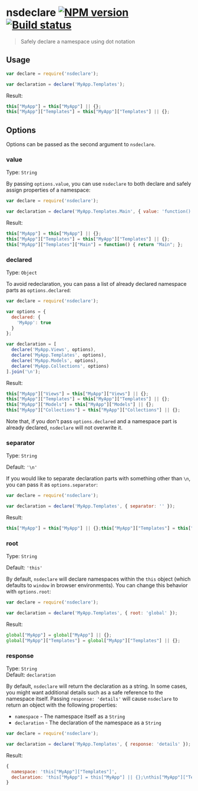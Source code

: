 # nsdeclare [![NPM version][npm-image]][npm-url] [![Build status][travis-image]][travis]
> Safely declare a namespace using dot notation

## Usage

```js
var declare = require('nsdeclare');

var declaration = declare('MyApp.Templates');
```

Result:
```js
this["MyApp"] = this["MyApp"] || {};
this["MyApp"]["Templates"] = this["MyApp"]["Templates"] || {};
```

## Options

Options can be passed as the second argument to `nsdeclare`.

### value
Type: `String`

By passing `options.value`, you can use `nsdeclare` to both declare and safely assign properties of a namespace:

```js
var declare = require('nsdeclare');

var declaration = declare('MyApp.Templates.Main', { value: 'function() { return "Main"; }' });
```

Result:
```js
this["MyApp"] = this["MyApp"] || {};
this["MyApp"]["Templates"] = this["MyApp"]["Templates"] || {};
this["MyApp"]["Templates"]["Main"] = function() { return "Main"; };
```

### declared
Type: `Object`

To avoid redeclaration, you can pass a list of already declared namespace parts as `options.declared`:

```js
var declare = require('nsdeclare');

var options = {
  declared: {
    'MyApp': true
  }
};

var declaration = [
  declare('MyApp.Views', options),
  declare('MyApp.Templates', options),
  declare('MyApp.Models', options),
  declare('MyApp.Collections', options)
].join('\n');
```

Result:
```js
this["MyApp"]["Views"] = this["MyApp"]["Views"] || {};
this["MyApp"]["Templates"] = this["MyApp"]["Templates"] || {};
this["MyApp"]["Models"] = this["MyApp"]["Models"] || {};
this["MyApp"]["Collections"] = this["MyApp"]["Collections"] || {};
```

Note that, if you don't pass `options.declared` and a namespace part is already declared, `nsdeclare` will not overwrite it.

### separator
Type: `String`

Default: `'\n'`

If you would like to separate declaration parts with something other than `\n`, you can pass it as `options.separator`:

```js
var declare = require('nsdeclare');

var declaration = declare('MyApp.Templates', { separator: '' });
```

Result:
```js
this["MyApp"] = this["MyApp"] || {};this["MyApp"]["Templates"] = this["MyApp"]["Templates"] || {};
```

### root
Type: `String`

Default: `'this'`

By default, `nsdeclare` will declare namespaces within the `this` object (which defaults to `window` in browser environments). You can change this behavior with `options.root`:

```js
var declare = require('nsdeclare');

var declaration = declare('MyApp.Templates', { root: 'global' });
```

Result:
```js
global["MyApp"] = global["MyApp"] || {};
global["MyApp"]["Templates"] = global["MyApp"]["Templates"] || {};
```

### response
Type: `String`  
Default: `declaration`

By default, `nsdeclare` will return the declaration as a string. In some cases, you might want additional details such as a safe reference to the namespace itself. Passing `response: 'details'` will cause `nsdeclare` to return an object with the following properties:

  * `namespace` - The namespace itself as a `String`
  * `declaration` - The declaration of the namespace as a `String`

```js
var declare = require('nsdeclare');

var declaration = declare('MyApp.Templates', { response: 'details' });
```

Result:
```js
{
  namespace: 'this["MyApp"]["Templates"]',
  declaration: 'this["MyApp"] = this["MyApp"] || {};\nthis["MyApp"]["Templates"] = this["MyApp"]["Templates"] || {};'
}
```

[travis]: http://travis-ci.org/lazd/nsdeclare
[travis-image]: https://secure.travis-ci.org/lazd/nsdeclare.png?branch=master

[npm-url]: https://npmjs.org/package/nsdeclare
[npm-image]: https://badge.fury.io/js/nsdeclare.png
